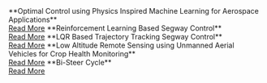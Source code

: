 <project>
**Optimal Control using Physics Inspired Machine Learning for Aerospace Applications** <br> 
<a href="projects/optimal-control.html">Read More</a>
</project>

<project>
**Reinforcement Learning Based Segway Control** <br> 
<a href="https://github.com/tanayrs/SegwayRL/tree/main">Read More</a>
</project>

<project>
**LQR Based Trajectory Tracking Segway Control** <br> 
<a href="https://github.com/tanayrs/SegwayTrajectoryTracking">Read More</a>
</project>

<project>
**Low Altitude Remote Sensing using Unmanned Aerial Vehicles for Crop Health Monitoring** <br>
<a href="projects/lars-uav.html">Read More</a>
</project>

<project>
**Bi-Steer Cycle** <br>
<a href="https://github.com/tanayrs/BiSteerCycle">Read More</a>
</project>
